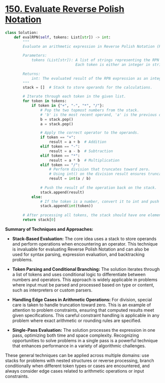 # [150. Evaluate Reverse Polish Notation](https://leetcode.com/problems/evaluate-reverse-polish-notation/description/)

```python
class Solution:
    def evalRPN(self, tokens: List[str]) -> int:
        """
        Evaluate an arithmetic expression in Reverse Polish Notation (RPN).
        
        Parameters:
            tokens (List[str]): A list of strings representing the RPN expression. 
                                Each token is either an integer in string format or one of the four operators: "+", "-", "*", "/".
                                
        Returns:
            int: The evaluated result of the RPN expression as an integer.
        """
        stack = []  # Stack to store operands for the calculations.

        # Iterate through each token in the given list.
        for token in tokens:
            if token in {"+", "-", "*", "/"}:
                # Pop the two topmost numbers from the stack.
                # 'b' is the most recent operand, 'a' is the previous one.
                b = stack.pop()
                a = stack.pop()

                # Apply the correct operator to the operands.
                if token == "+":
                    result = a + b  # Addition
                elif token == "-":
                    result = a - b  # Subtraction
                elif token == "*":
                    result = a * b  # Multiplication
                elif token == "/":
                    # Perform division that truncates toward zero.
                    # Using int() on the division result ensures truncation.
                    result = int(a / b)
                
                # Push the result of the operation back on the stack.
                stack.append(result)
            else:
                # If the token is a number, convert it to int and push it onto the stack.
                stack.append(int(token))
        
        # After processing all tokens, the stack should have one element, the final result.
        return stack[0]
```

**Summary of Techniques and Approaches:**

- **Stack-Based Evaluation:** The core idea uses a stack to store operands and perform operations when encountering an operator. This technique is invaluable for evaluating Reverse Polish Notation and can also be used for syntax parsing, expression evaluation, and backtracking problems.

- **Token Parsing and Conditional Branching:** The solution iterates through a list of tokens and uses conditional logic to differentiate between numbers and operators. This approach is widely applicable in problems where input must be parsed and processed based on type or content, such as interpreters or custom parsers.

- **Handling Edge Cases in Arithmetic Operations:** For division, special care is taken to handle truncation toward zero. This is an example of attention to problem constraints, ensuring that computed results meet given specifications. This careful constraint handling is applicable in any problem where exact arithmetic or rounding rules are specified.

- **Single-Pass Evaluation:** The solution processes the expression in one pass, optimizing both time and space complexity. Recognizing opportunities to solve problems in a single pass is a powerful technique that enhances performance in a variety of algorithmic challenges.

These general techniques can be applied across multiple domains: use stacks for problems with nested structures or reverse processing, branch conditionally when different token types or cases are encountered, and always consider edge cases related to arithmetic operations or input constraints.